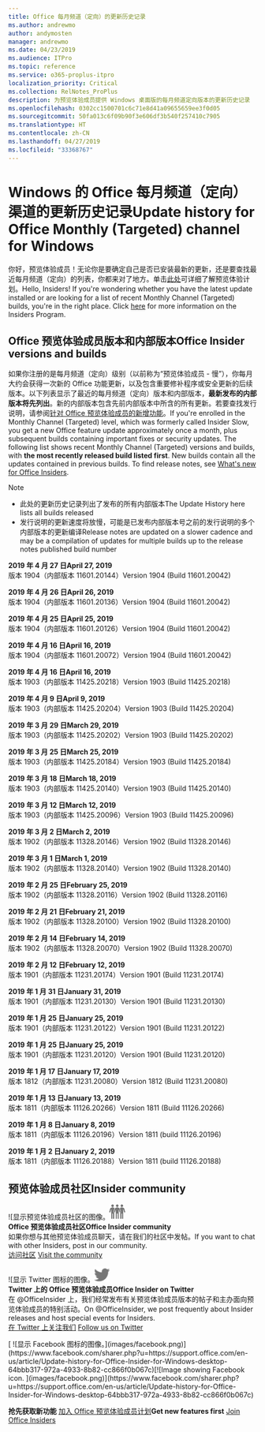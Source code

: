 ```yaml
---
title: Office 每月频道（定向）的更新历史记录
ms.author: andrewmo
author: andymosten
manager: andrewmo
ms.date: 04/23/2019
ms.audience: ITPro
ms.topic: reference
ms.service: o365-proplus-itpro
localization_priority: Critical
ms.collection: RelNotes_ProPlus
description: 为预览体验成员提供 Windows 桌面版的每月频道定向版本的更新历史记录
ms.openlocfilehash: 0302cc1500701c6c71e8d41a09655659ee3f0d05
ms.sourcegitcommit: 50fa013c6f09b90f3e606df3b540f257410c7905
ms.translationtype: HT
ms.contentlocale: zh-CN
ms.lasthandoff: 04/27/2019
ms.locfileid: "33368767"
---
```

# <a name="update-history-for-office-monthly-targeted-channel-for-windows"></a><span data-ttu-id="0afb9-103">Windows 的 Office 每月频道（定向）渠道的更新历史记录</span><span class="sxs-lookup"><span data-stu-id="0afb9-103">Update history for Office Monthly (Targeted) channel for Windows</span></span>

<span data-ttu-id="0afb9-p101">你好，预览体验成员！无论你是要确定自己是否已安装最新的更新，还是要查找最近每月频道（定向）的列表，你都来对了地方。单击[此处](https://insider.office.com/)可详细了解预览体验计划。</span><span class="sxs-lookup"><span data-stu-id="0afb9-p101">Hello, Insiders! If you're wondering whether you have the latest update installed or are looking for a list of recent Monthly Channel (Targeted) builds, you're in the right place. Click [here](https://insider.office.com/) for more information on the Insiders Program.</span></span>

## <a name="office-insider-versions-and-builds"></a><span data-ttu-id="0afb9-107">Office 预览体验成员版本和内部版本</span><span class="sxs-lookup"><span data-stu-id="0afb9-107">Office Insider versions and builds</span></span>

<span data-ttu-id="0afb9-p102">如果你注册的是每月频道（定向）级别（以前称为“预览体验成员 - 慢”），你每月大约会获得一次新的 Office 功能更新，以及包含重要修补程序或安全更新的后续版本。以下列表显示了最近的每月频道（定向）版本和内部版本，**最新发布的内部版本将先列出**。新的内部版本包含先前内部版本中所含的所有更新。若要查找发行说明，请参阅[针对 Office 预览体验成员的新增功能](https://support.office.com/zh-CN/article/what-s-new-for-office-insiders-c152d1e2-96ff-4ce9-8c14-e74e13847a24)。</span><span class="sxs-lookup"><span data-stu-id="0afb9-p102">If you're enrolled in the Monthly Channel (Targeted) level, which was formerly called Insider Slow, you get a new Office feature update approximately once a month, plus subsequent builds containing important fixes or security updates. The following list shows recent Monthly Channel (Targeted) versions and builds, with **the most recently released build listed first**. New builds contain all the updates contained in previous builds. To find release notes, see [What's new for Office Insiders](https://support.office.com/zh-CN/article/what-s-new-for-office-insiders-c152d1e2-96ff-4ce9-8c14-e74e13847a24).</span></span>

> [!NOTE]
> - <span data-ttu-id="0afb9-112">此处的更新历史记录列出了发布的所有内部版本</span><span class="sxs-lookup"><span data-stu-id="0afb9-112">The Update History here lists all builds released</span></span>
> - <span data-ttu-id="0afb9-113">发行说明的更新速度将放慢，可能是已发布内部版本号之前的发行说明的多个内部版本的更新编译</span><span class="sxs-lookup"><span data-stu-id="0afb9-113">Release notes are updated on a slower cadence and may be a compilation of updates for multiple builds up to the release notes published build number</span></span>

[//]: # (请勿移除)

<span data-ttu-id="0afb9-115">**2019 年 4 月 27 日**</span><span class="sxs-lookup"><span data-stu-id="0afb9-115">**April 27, 2019**</span></span><br/>
<span data-ttu-id="0afb9-116">版本 1904（内部版本 11601.20144）</span><span class="sxs-lookup"><span data-stu-id="0afb9-116">Version 1904 (Build 11601.20042)</span></span><br/>

<span data-ttu-id="0afb9-117">**2019 年 4 月 26 日**</span><span class="sxs-lookup"><span data-stu-id="0afb9-117">**April 26, 2019**</span></span><br/>
<span data-ttu-id="0afb9-118">版本 1904（内部版本 11601.20136）</span><span class="sxs-lookup"><span data-stu-id="0afb9-118">Version 1904 (Build 11601.20042)</span></span><br/>

<span data-ttu-id="0afb9-119">**2019 年 4 月 25 日**</span><span class="sxs-lookup"><span data-stu-id="0afb9-119">**April 25, 2019**</span></span><br/>
<span data-ttu-id="0afb9-120">版本 1904（内部版本 11601.20126）</span><span class="sxs-lookup"><span data-stu-id="0afb9-120">Version 1904 (Build 11601.20042)</span></span><br/>

<span data-ttu-id="0afb9-121">**2019 年 4 月 16 日**</span><span class="sxs-lookup"><span data-stu-id="0afb9-121">**April 16, 2019**</span></span><br/>
<span data-ttu-id="0afb9-122">版本 1904（内部版本 11601.20072）</span><span class="sxs-lookup"><span data-stu-id="0afb9-122">Version 1904 (Build 11601.20042)</span></span><br/>

<span data-ttu-id="0afb9-123">**2019 年 4 月 16 日**</span><span class="sxs-lookup"><span data-stu-id="0afb9-123">**April 16, 2019**</span></span><br/>
<span data-ttu-id="0afb9-124">版本 1903（内部版本 11425.20218）</span><span class="sxs-lookup"><span data-stu-id="0afb9-124">Version 1903 (Build 11425.20218)</span></span><br/>

<span data-ttu-id="0afb9-125">**2019 年 4 月 9 日**</span><span class="sxs-lookup"><span data-stu-id="0afb9-125">**April 9, 2019**</span></span><br/>
<span data-ttu-id="0afb9-126">版本 1903（内部版本 11425.20204）</span><span class="sxs-lookup"><span data-stu-id="0afb9-126">Version 1903 (Build 11425.20204)</span></span><br/>

<span data-ttu-id="0afb9-127">**2019 年 3 月 29 日**</span><span class="sxs-lookup"><span data-stu-id="0afb9-127">**March 29, 2019**</span></span><br/> <span data-ttu-id="0afb9-128">版本 1903（内部版本 11425.20202）</span><span class="sxs-lookup"><span data-stu-id="0afb9-128">Version 1903 (Build 11425.20202)</span></span><br/>

<span data-ttu-id="0afb9-129">**2019 年 3 月 25 日**</span><span class="sxs-lookup"><span data-stu-id="0afb9-129">**March 25, 2019**</span></span><br/> <span data-ttu-id="0afb9-130">版本 1903（内部版本 11425.20184）</span><span class="sxs-lookup"><span data-stu-id="0afb9-130">Version 1903 (Build 11425.20184)</span></span><br/>

<span data-ttu-id="0afb9-131">**2019 年 3 月 18 日**</span><span class="sxs-lookup"><span data-stu-id="0afb9-131">**March 18, 2019**</span></span><br/> <span data-ttu-id="0afb9-132">版本 1903（内部版本 11425.20140）</span><span class="sxs-lookup"><span data-stu-id="0afb9-132">Version 1903 (Build 11425.20140)</span></span><br/>

<span data-ttu-id="0afb9-133">**2019 年 3 月 12 日**</span><span class="sxs-lookup"><span data-stu-id="0afb9-133">**March 12, 2019**</span></span><br/> <span data-ttu-id="0afb9-134">版本 1903（内部版本 11425.20096）</span><span class="sxs-lookup"><span data-stu-id="0afb9-134">Version 1903 (Build 11425.20096)</span></span><br/>

<span data-ttu-id="0afb9-135">**2019 年 3 月 2 日**</span><span class="sxs-lookup"><span data-stu-id="0afb9-135">**March 2, 2019**</span></span><br/> <span data-ttu-id="0afb9-136">版本 1902（内部版本 11328.20146）</span><span class="sxs-lookup"><span data-stu-id="0afb9-136">Version 1902 (Build 11328.20146)</span></span><br/>

<span data-ttu-id="0afb9-137">**2019 年 3 月 1 日**</span><span class="sxs-lookup"><span data-stu-id="0afb9-137">**March 1, 2019**</span></span><br/> <span data-ttu-id="0afb9-138">版本 1902（内部版本 11328.20140）</span><span class="sxs-lookup"><span data-stu-id="0afb9-138">Version 1902 (Build 11328.20140)</span></span><br/>

<span data-ttu-id="0afb9-139">**2019 年 2 月 25 日**</span><span class="sxs-lookup"><span data-stu-id="0afb9-139">**February 25, 2019**</span></span><br/> <span data-ttu-id="0afb9-140">版本 1902（内部版本 11328.20116）</span><span class="sxs-lookup"><span data-stu-id="0afb9-140">Version 1902 (Build 11328.20116)</span></span><br/>

<span data-ttu-id="0afb9-141">**2019 年 2 月 21 日**</span><span class="sxs-lookup"><span data-stu-id="0afb9-141">**February 21, 2019**</span></span><br/> <span data-ttu-id="0afb9-142">版本 1902（内部版本 11328.20100）</span><span class="sxs-lookup"><span data-stu-id="0afb9-142">Version 1902 (Build 11328.20100)</span></span><br/>

<span data-ttu-id="0afb9-143">**2019 年 2 月 14 日**</span><span class="sxs-lookup"><span data-stu-id="0afb9-143">**February 14, 2019**</span></span><br/> <span data-ttu-id="0afb9-144">版本 1902（内部版本 11328.20070）</span><span class="sxs-lookup"><span data-stu-id="0afb9-144">Version 1902 (Build 11328.20070)</span></span><br/>

<span data-ttu-id="0afb9-145">**2019 年 2 月 12 日**</span><span class="sxs-lookup"><span data-stu-id="0afb9-145">**February 12, 2019**</span></span><br/> <span data-ttu-id="0afb9-146">版本 1901（内部版本 11231.20174）</span><span class="sxs-lookup"><span data-stu-id="0afb9-146">Version 1901 (Build 11231.20174)</span></span><br/>

<span data-ttu-id="0afb9-147">**2019 年 1 月 31 日**</span><span class="sxs-lookup"><span data-stu-id="0afb9-147">**January 31, 2019**</span></span><br/> <span data-ttu-id="0afb9-148">版本 1901（内部版本 11231.20130）</span><span class="sxs-lookup"><span data-stu-id="0afb9-148">Version 1901 (Build 11231.20130)</span></span><br/> 

<span data-ttu-id="0afb9-149">**2019 年 1 月 25 日**</span><span class="sxs-lookup"><span data-stu-id="0afb9-149">**January 25, 2019**</span></span><br/> <span data-ttu-id="0afb9-150">版本 1901（内部版本 11231.20122）</span><span class="sxs-lookup"><span data-stu-id="0afb9-150">Version 1901 (Build 11231.20122)</span></span><br/> 

<span data-ttu-id="0afb9-151">**2019 年 1 月 25 日**</span><span class="sxs-lookup"><span data-stu-id="0afb9-151">**January 25, 2019**</span></span><br/> <span data-ttu-id="0afb9-152">版本 1901（内部版本 11231.20120）</span><span class="sxs-lookup"><span data-stu-id="0afb9-152">Version 1901 (Build 11231.20120)</span></span><br/> 

<span data-ttu-id="0afb9-153">**2019 年 1 月 17 日**</span><span class="sxs-lookup"><span data-stu-id="0afb9-153">**January 17, 2019**</span></span><br/> <span data-ttu-id="0afb9-154">版本 1812（内部版本 11231.20080）</span><span class="sxs-lookup"><span data-stu-id="0afb9-154">Version 1812 (Build 11231.20080)</span></span><br/> 

<span data-ttu-id="0afb9-155">**2019 年 1 月 13 日**</span><span class="sxs-lookup"><span data-stu-id="0afb9-155">**January 13, 2019**</span></span><br/> <span data-ttu-id="0afb9-156">版本 1811（内部版本 11126.20266）</span><span class="sxs-lookup"><span data-stu-id="0afb9-156">Version 1811 (Build 11126.20266)</span></span><br/>

<span data-ttu-id="0afb9-157">**2019 年 1 月 8 日**</span><span class="sxs-lookup"><span data-stu-id="0afb9-157">**January 8, 2019**</span></span><br/> <span data-ttu-id="0afb9-158">版本 1811（内部版本 11126.20196）</span><span class="sxs-lookup"><span data-stu-id="0afb9-158">Version 1811 (build 11126.20196)</span></span><br/> 

<span data-ttu-id="0afb9-159">**2019 年 1 月 2 日**</span><span class="sxs-lookup"><span data-stu-id="0afb9-159">**January 2, 2019**</span></span><br/> <span data-ttu-id="0afb9-160">版本 1811（内部版本 11126.20188）</span><span class="sxs-lookup"><span data-stu-id="0afb9-160">Version 1811 (build 11126.20188)</span></span><br/> 


## <a name="insider-community"></a><span data-ttu-id="0afb9-161">预览体验成员社区</span><span class="sxs-lookup"><span data-stu-id="0afb9-161">Insider community</span></span>

<span data-ttu-id="0afb9-162">![显示预览体验成员社区的图像。</span><span class="sxs-lookup"><span data-stu-id="0afb9-162">![Image showing insider community.</span></span> ](images/insidercommunity.png)<br/>
<span data-ttu-id="0afb9-163">**Office 预览体验成员社区**</span><span class="sxs-lookup"><span data-stu-id="0afb9-163">**Office Insider community**</span></span><br/> <span data-ttu-id="0afb9-164">如果你想与其他预览体验成员聊天，请在我们的社区中发帖。</span><span class="sxs-lookup"><span data-stu-id="0afb9-164">If you want to chat with other Insiders, post in our community.</span></span><br/><span data-ttu-id="0afb9-165"> 
[访问社区](https://go.microsoft.com/fwlink/?linkid=843493)</span><span class="sxs-lookup"><span data-stu-id="0afb9-165"> 
[Visit the community](https://go.microsoft.com/fwlink/?linkid=843493)</span></span><br/> 

<span data-ttu-id="0afb9-166">![显示 Twitter 图标的图像。</span><span class="sxs-lookup"><span data-stu-id="0afb9-166">![Image showing twitter icon.</span></span> ](images/twitter.png)<br/>
<span data-ttu-id="0afb9-167">**Twitter 上的 Office 预览体验成员**</span><span class="sxs-lookup"><span data-stu-id="0afb9-167">**Office Insider on Twitter**</span></span><br/> <span data-ttu-id="0afb9-168">在 @OfficeInsider 上，我们经常发布有关预览体验成员版本的帖子和主办面向预览体验成员的特别活动。</span><span class="sxs-lookup"><span data-stu-id="0afb9-168">On @OfficeInsider, we post frequently about Insider releases and host special events for Insiders.</span></span><br/><span data-ttu-id="0afb9-169"> 
[在 Twitter 上关注我们](https://go.microsoft.com/fwlink/?linkid=717717)</span><span class="sxs-lookup"><span data-stu-id="0afb9-169"> 
[Follow us on Twitter](https://go.microsoft.com/fwlink/?linkid=717717)</span></span><br/> 

<span data-ttu-id="0afb9-170">
  [
  ![显示 Facebook 图标的图像。](images/facebook.png)](https://www.facebook.com/sharer.php?u=https://support.office.com/en-us/article/Update-history-for-Office-Insider-for-Windows-desktop-64bbb317-972a-4933-8b82-cc866f0b067c)</span><span class="sxs-lookup"><span data-stu-id="0afb9-170">[![Image showing Facebook icon. ](images/facebook.png)](https://www.facebook.com/sharer.php?u=https://support.office.com/en-us/article/Update-history-for-Office-Insider-for-Windows-desktop-64bbb317-972a-4933-8b82-cc866f0b067c)</span></span>       


<span data-ttu-id="0afb9-171">**抢先获取新功能**
[加入 Office 预览体验成员计划](https://insider.office.com/)</span><span class="sxs-lookup"><span data-stu-id="0afb9-171">**Get new features first**
[Join Office Insiders](https://insider.office.com/)</span></span>
